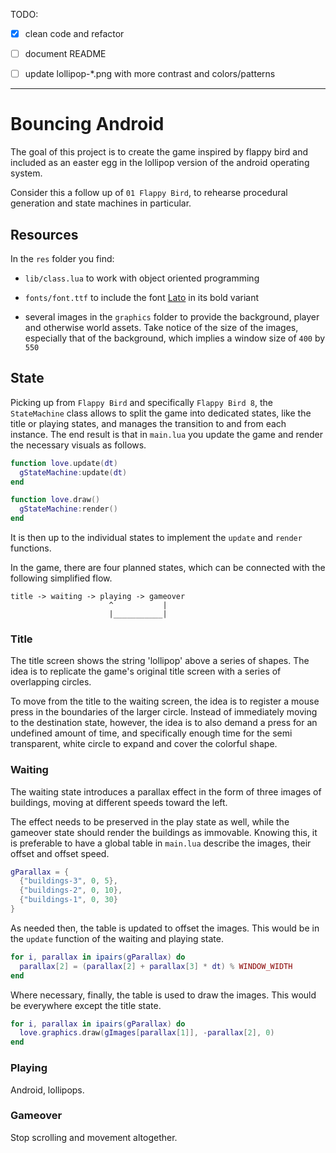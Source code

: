 TODO:

- [x] clean code and refactor

- [ ] document README

- [ ] update lollipop-\*.png with more contrast and colors/patterns

---

# Bouncing Android

The goal of this project is to create the game inspired by flappy bird and included as an easter egg in the lollipop version of the android operating system.

Consider this a follow up of `01 Flappy Bird`, to rehearse procedural generation and state machines in particular.

## Resources

In the `res` folder you find:

- `lib/class.lua` to work with object oriented programming

- `fonts/font.ttf` to include the font [Lato](https://fonts.google.com/specimen/Lato) in its bold variant

- several images in the `graphics` folder to provide the background, player and otherwise world assets. Take notice of the size of the images, especially that of the background, which implies a window size of `400` by `550`

## State

Picking up from `Flappy Bird` and specifically `Flappy Bird 8`, the `StateMachine` class allows to split the game into dedicated states, like the title or playing states, and manages the transition to and from each instance. The end result is that in `main.lua` you update the game and render the necessary visuals as follows.

```lua
function love.update(dt)
  gStateMachine:update(dt)
end

function love.draw()
  gStateMachine:render()
end
```

It is then up to the individual states to implement the `update` and `render` functions.

In the game, there are four planned states, which can be connected with the following simplified flow.

```text
title -> waiting -> playing -> gameover
                      ^           |
                      |___________|
```

### Title

The title screen shows the string 'lollipop' above a series of shapes. The idea is to replicate the game's original title screen with a series of overlapping circles.

To move from the title to the waiting screen, the idea is to register a mouse press in the boundaries of the larger circle. Instead of immediately moving to the destination state, however, the idea is to also demand a press for an undefined amount of time, and specifically enough time for the semi transparent, white circle to expand and cover the colorful shape.

### Waiting

The waiting state introduces a parallax effect in the form of three images of buildings, moving at different speeds toward the left.

The effect needs to be preserved in the play state as well, while the gameover state should render the buildings as immovable. Knowing this, it is preferable to have a global table in `main.lua` describe the images, their offset and offset speed.

```lua
gParallax = {
  {"buildings-3", 0, 5},
  {"buildings-2", 0, 10},
  {"buildings-1", 0, 30}
}
```

As needed then, the table is updated to offset the images. This would be in the `update` function of the waiting and playing state.

```lua
for i, parallax in ipairs(gParallax) do
  parallax[2] = (parallax[2] + parallax[3] * dt) % WINDOW_WIDTH
end
```

Where necessary, finally, the table is used to draw the images. This would be everywhere except the title state.

```lua
for i, parallax in ipairs(gParallax) do
  love.graphics.draw(gImages[parallax[1]], -parallax[2], 0)
end
```

### Playing

Android, lollipops.

### Gameover

Stop scrolling and movement altogether.
